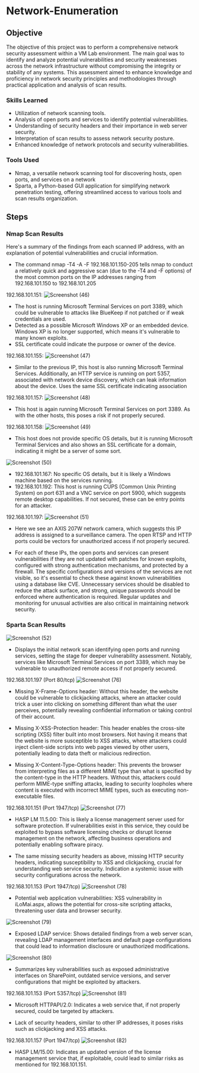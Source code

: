 # Network-Enumeration

## Objective

The objective of this project was to perform a comprehensive network security assessment within a VM Lab environment. The main goal was to identify and analyze potential vulnerabilities and security weaknesses across the network infrastructure without compromising the integrity or stability of any systems. This assessment aimed to enhance knowledge and proficiency in network security principles and methodologies through practical application and analysis of scan results.

### Skills Learned

- Utilization of network scanning tools.
- Analysis of open ports and services to identify potential vulnerabilities.
- Understanding of security headers and their importance in web server security.
- Interpretation of scan results to assess network security posture.
- Enhanced knowledge of network protocols and security vulnerabilities.

### Tools Used

- Nmap, a versatile network scanning tool for discovering hosts, open ports, and services on a network
- Sparta, a Python-based GUI application for simplifying network penetration testing, offering streamlined access to various tools and scan results organization.

## Steps
### Nmap Scan Results 

Here's a summary of the findings from each scanned IP address, with an explanation of potential vulnerabilities and crucial information. 

- The command nmap -T4 -A -F 192.168.101.150-205 tells nmap to conduct a relatively quick and aggressive scan (due to the -T4 and -F options) of the most common ports on the IP addresses ranging from 192.168.101.150 to 192.168.101.205
  
192.168.101.151:
![Screenshot (46)](https://github.com/fypm2000/Network-Enumeration/assets/117059426/722e061e-6a03-44f2-9e12-4ab6043d9ec3)

- The host is running Microsoft Terminal Services on port 3389, which could be vulnerable to attacks like BlueKeep if not patched or if weak credentials are used.
- Detected as a possible Microsoft Windows XP or an embedded device. Windows XP is no longer supported, which means it's vulnerable to many known exploits.
- SSL certificate could indicate the purpose or owner of the device.

192.168.101.155:
![Screenshot (47)](https://github.com/fypm2000/Network-Enumeration/assets/117059426/3d4fbefc-2290-4549-8847-887b8f3a5e0a)

- Similar to the previous IP, this host is also running Microsoft Terminal Services. Additionally, an HTTP service is running on port 5357, associated with network device discovery, which can leak information about the device. Uses the same SSL certificate indicating association 

192.168.101.157: 
![Screenshot (48)](https://github.com/fypm2000/Network-Enumeration/assets/117059426/f9364fa3-7c56-4392-971a-f7e8ffc4fa2c)

- This host is again running Microsoft Terminal Services on port 3389. As with the other hosts, this poses a risk if not properly secured.

192.168.101.158:
![Screenshot (49)](https://github.com/fypm2000/Network-Enumeration/assets/117059426/c6c3323a-3f20-481c-a812-98b45922c722)
- This host does not provide specific OS details, but it is running Microsoft Terminal Services and also shows an SSL certificate for a domain, indicating it might be a server of some sort.

![Screenshot (50)](https://github.com/fypm2000/Network-Enumeration/assets/117059426/eeb5743b-2ff5-4461-a4ee-c79136b554bb)
- 192.168.101.167: No specific OS details, but it is likely a Windows machine based on the services running.
- 192.168.101.192: This host is running CUPS (Common Unix Printing System) on port 631 and a VNC service on port 5900, which suggests remote desktop capabilities. If not secured, these can be entry points for an attacker.

192.168.101.197:
![Screenshot (51)](https://github.com/fypm2000/Network-Enumeration/assets/117059426/b1dee784-1091-4270-94ad-56bd98be75ec)
- Here we see an AXIS 207W network camera, which suggests this IP address is assigned to a surveillance camera. The open RTSP and HTTP ports could be vectors for unauthorized access if not properly secured.

- For each of these IPs, the open ports and services can present vulnerabilities if they are not updated with patches for known exploits, configured with strong authentication mechanisms, and protected by a firewall. The specific configurations and versions of the services are not visible, so it's essential to check these against known vulnerabilities using a database like CVE. Unnecessary services should be disabled to reduce the attack surface, and strong, unique passwords should be enforced where authentication is required. Regular updates and monitoring for unusual activities are also critical in maintaining network security.

### Sparta Scan Results

![Screenshot (52)](https://github.com/fypm2000/Network-Enumeration/assets/117059426/97e1be17-b87a-4ed8-a981-d564345906e3)
- Displays the initial network scan identifying open ports and running services, setting the stage for deeper vulnerability assessment. Notably, services like Microsoft Terminal Services on port 3389, which may be vulnerable to unauthorized remote access if not properly secured.

192.168.101.197 (Port 80/tcp)
![Screenshot (76)](https://github.com/fypm2000/Network-Enumeration/assets/117059426/0783dcb7-bd16-40c2-a831-4299e69e0dab)
- Missing X-Frame-Options header: Without this header, the website could be vulnerable to clickjacking attacks, where an attacker could trick a user into clicking on something different than what the user perceives, potentially revealing confidential information or taking control of their account.
  
- Missing X-XSS-Protection header: This header enables the cross-site scripting (XSS) filter built into most browsers. Not having it means that the website is more susceptible to XSS attacks, where attackers could inject client-side scripts into web pages viewed by other users, potentially leading to data theft or malicious redirection.

- Missing X-Content-Type-Options header: This prevents the browser from interpreting files as a different MIME type than what is specified by the content-type in the HTTP headers. Without this, attackers could perform MIME-type sniffing attacks, leading to security loopholes where content is executed with incorrect MIME types, such as executing non-executable files.


192.168.101.151 (Port 1947/tcp)
![Screenshot (77)](https://github.com/fypm2000/Network-Enumeration/assets/117059426/e53648e8-41bf-47bc-bb84-3ebbcee6e8cf)

- HASP LM 11.5.00: This is likely a license management server used for software protection. If vulnerabilities exist in this service, they could be exploited to bypass software licensing checks or disrupt license management on the network, affecting business operations and potentially enabling software piracy.
  
- The same missing security headers as above, missing HTTP security headers, indicating susceptibility to XSS and clickjacking, crucial for understanding web service security. Indication a systemic issue with security configurations across the network.


192.168.101.153 (Port 1947/tcp)
![Screenshot (78)](https://github.com/fypm2000/Network-Enumeration/assets/117059426/30259ef2-0b3d-4c9c-8f5d-55e5eb042f18)
- Potential web application vulnerabilities: XSS vulnerability in iLoMai.aspx, allows the potential for cross-site scripting attacks, threatening user data and browser security.

![Screenshot (79)](https://github.com/fypm2000/Network-Enumeration/assets/117059426/84e21832-76d6-4337-b379-13f60b13e22c)
- Exposed LDAP service: Shows detailed findings from a web server scan, revealing LDAP management interfaces and default page configurations that could lead to information disclosure or unauthorized modifications.

![Screenshot (80)](https://github.com/fypm2000/Network-Enumeration/assets/117059426/34eab6d5-b90a-4504-84b5-7a2e0c02831f)
- Summarizes key vulnerabilities such as exposed administrative interfaces on SharePoint, outdated service versions, and server configurations that might be exploited by attackers.

192.168.101.153 (Port 5357/tcp)
![Screenshot (81)](https://github.com/fypm2000/Network-Enumeration/assets/117059426/ef97d5c7-20ed-4ad2-b0cb-4da206db73b3)

- Microsoft HTTPAPI/2.0: Indicates a web service that, if not properly secured, could be targeted by attackers.
  
- Lack of security headers, similar to other IP addresses, it poses risks such as clickjacking and XSS attacks.


192.168.101.157 (Port 1947/tcp)
![Screenshot (82)](https://github.com/fypm2000/Network-Enumeration/assets/117059426/576f6c51-40cb-4ed4-85cc-66cc8fa727c6)

- HASP LM/15.00: Indicates an updated version of the license management service that, if exploitable, could lead to similar risks as mentioned for 192.168.101.151.
